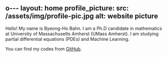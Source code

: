 o---
layout: home
profile_picture:
  src: /assets/img/profile-pic.jpg
  alt: website picture
---

<p>
  Hello! My name is Byeong-Ho Bahn. I am a Ph.D candidate in mathematics at University of Massachusetts Amherst (UMass Amherst). I am studying partial differential equations (PDEs) and Machine Learning. 
</p>

<p>
  You can find my codes from <a href="https://github.com/levbahn">GitHub</a>.
</p>
